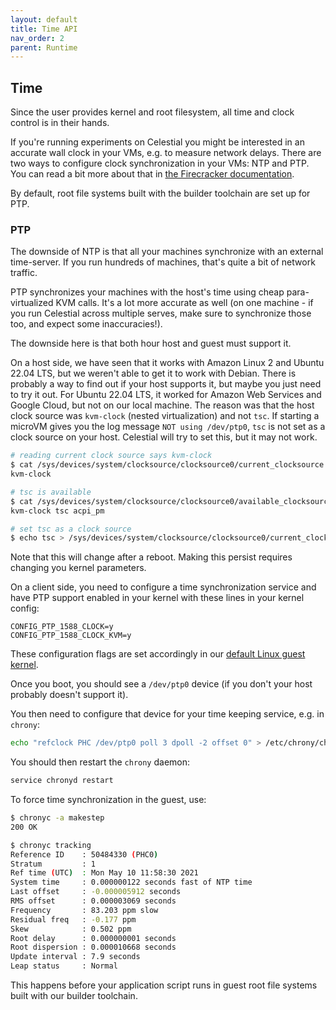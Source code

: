 ```yaml
---
layout: default
title: Time API
nav_order: 2
parent: Runtime
---
```


## Time

Since the user provides kernel and root filesystem, all time and clock control is
in their hands.

If you're running experiments on Celestial you might be interested in an accurate
wall clock in your VMs, e.g. to measure network delays.
There are two ways to configure clock synchronization in your VMs: NTP and PTP.
You can read a bit more about that in [the Firecracker documentation](https://github.com/firecracker-microvm/firecracker/blob/main/FAQ.md#my-guest-wall-clock-is-drifting-how-can-i-fix-it).

By default, root file systems built with the builder toolchain are set up for PTP.

### PTP

The downside of NTP is that all your machines synchronize with an external time-server.
If you run hundreds of machines, that's quite a bit of network traffic.

PTP synchronizes your machines with the host's time using cheap para-virtualized
KVM calls.
It's a lot more accurate as well (on one machine - if you run Celestial across
multiple serves, make sure to synchronize those too, and expect some inaccuracies!).

The downside here is that both hour host and guest must support it.

On a host side, we have seen that it works with Amazon Linux 2 and
Ubuntu 22.04 LTS, but we weren't able to get it to work with Debian.
There is probably a way to find out if your host supports it, but maybe you just
need to try it out.
For Ubuntu 22.04 LTS, it worked for Amazon Web Services and Google Cloud, but not
on our local machine.
The reason was that the host clock source was `kvm-clock` (nested virtualization)
and not `tsc`.
If starting a microVM gives you the log message `NOT using /dev/ptp0`, `tsc` is
not set as a clock source on your host.
Celestial will try to set this, but it may not work.

```sh
# reading current clock source says kvm-clock
$ cat /sys/devices/system/clocksource/clocksource0/current_clocksource
kvm-clock

# tsc is available
$ cat /sys/devices/system/clocksource/clocksource0/available_clocksource
kvm-clock tsc acpi_pm

# set tsc as a clock source
$ echo tsc > /sys/devices/system/clocksource/clocksource0/current_clocksource
```

Note that this will change after a reboot.
Making this persist requires changing you kernel parameters.

On a client side, you need to configure a time synchronization service and have
PTP support enabled in your kernel with these lines in your kernel config:

```config
CONFIG_PTP_1588_CLOCK=y
CONFIG_PTP_1588_CLOCK_KVM=y
```

These configuration flags are set accordingly in our [default Linux guest kernel](./kernel.html).

Once you boot, you should see a `/dev/ptp0` device (if you don't your host probably
doesn't support it).

You then need to configure that device for your time keeping service, e.g. in `chrony`:

```sh
echo "refclock PHC /dev/ptp0 poll 3 dpoll -2 offset 0" > /etc/chrony/chrony.conf
```

You should then restart the `chrony` daemon:

```sh
service chronyd restart
```

To force time synchronization in the guest, use:

```sh
$ chronyc -a makestep
200 OK

$ chronyc tracking
Reference ID    : 50484330 (PHC0)
Stratum         : 1
Ref time (UTC)  : Mon May 10 11:58:30 2021
System time     : 0.000000122 seconds fast of NTP time
Last offset     : -0.000005912 seconds
RMS offset      : 0.000003069 seconds
Frequency       : 83.203 ppm slow
Residual freq   : -0.177 ppm
Skew            : 0.502 ppm
Root delay      : 0.000000001 seconds
Root dispersion : 0.000010668 seconds
Update interval : 7.9 seconds
Leap status     : Normal
```

This happens before your application script runs in guest root file systems built
with our builder toolchain.
